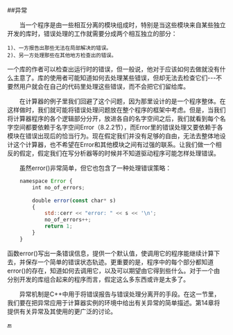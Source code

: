 ##异常

&emsp;&emsp;当一个程序是由一些相互分离的模块组成时，特别是当这些模块来自某些独立开发的库时，错误处理的工作就需要分成两个相互独立的部分：

    1)、一方报告出那些无法在局部解决的错误。
    2)、另一方处理那些在其他地方检查出的错误。

一个库的作者可以检查出运行时的错误，但一般说，他对于应该如何去做就没有什么主意了。库的使用者可能知道如何去处理某些错误，但却无法去检查它们---不要然用户就会在自己的代码里处理这些错误，而不会把它们留给库。

&emsp;&emsp;在计算器的例子里我们回避了这个问题，因为那里设计的是一个程序整体。在这样做时，我们就可能将错误处理问题放在整个程序的框架中考虑。但是，当我们将计算器程序的各个逻辑部分分开，放进各自的名字空间之后，我们就看到每个名字空间都要依赖于名字空间Error（8.2.2节），而Error里的错误处理又要依赖于各模块在错误出现后的恰当行为。现在假定我们并没有足够的自由，无法去整体地设计这个计算器，也不希望在Error和其他模块之间有过强的联系。让我们做一个相反的假定，假定我们在写分析器等的时候并不知道驱动程序可能怎样处理错误。

&emsp;&emsp;虽然error()非常简单，但它也包含了一种处理错误策略：

```javascript
    namespace Error {
        int no_of_errors;
        
        double error(const char* s)
        {
            std::cerr << "error: " << s << '\n';
            no_of_errors++;
            return 1;
        }
    }
```

函数error()写出一条错误信息，提供一个默认值，使调用它的程序能继续计算下去，并保存一个简单的错误状态轨迹。更重要的是，程序中的每个部分都知道error()的存在，知道如何去调用它，以及可以期望由它得到些什么。对于一个由分别开发的库组合起来的程序而言，假定这么多东西或许是太多了。

&emsp;&emsp;异常机制是C++中用于将错误报告与错误处理分离开的手段。在这一节里，我们要在把异常应用于计算器实例的环境中给出有关异常的简单描述。第14章将提供有关异常及其使用的更广泛的讨论。

🔚